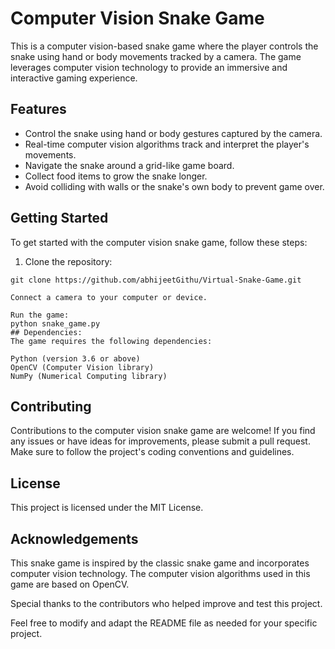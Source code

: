 # Computer Vision Snake Game

This is a computer vision-based snake game where the player controls the snake using hand or body movements tracked by a camera. The game leverages computer vision technology to provide an immersive and interactive gaming experience.

## Features

- Control the snake using hand or body gestures captured by the camera.
- Real-time computer vision algorithms track and interpret the player's movements.
- Navigate the snake around a grid-like game board.
- Collect food items to grow the snake longer.
- Avoid colliding with walls or the snake's own body to prevent game over.

## Getting Started

To get started with the computer vision snake game, follow these steps:

1. Clone the repository:

```shell
git clone https://github.com/abhijeetGithu/Virtual-Snake-Game.git

Connect a camera to your computer or device.

Run the game:
python snake_game.py
## Dependencies:
The game requires the following dependencies:

Python (version 3.6 or above)
OpenCV (Computer Vision library)
NumPy (Numerical Computing library)
```
## Contributing
Contributions to the computer vision snake game are welcome! If you find any issues or have ideas for improvements, please submit a pull request. Make sure to follow the project's coding conventions and guidelines.

## License
This project is licensed under the MIT License.
## Acknowledgements
This snake game is inspired by the classic snake game and incorporates computer vision technology. The computer vision algorithms used in this game are based on OpenCV.

Special thanks to the contributors who helped improve and test this project.

Feel free to modify and adapt the README file as needed for your specific project.

